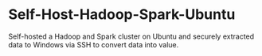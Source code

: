 # Self-Host-Hadoop-Spark-Ubuntu
Self-hosted a Hadoop and Spark cluster on Ubuntu and securely extracted data to Windows via SSH to convert data into value.
